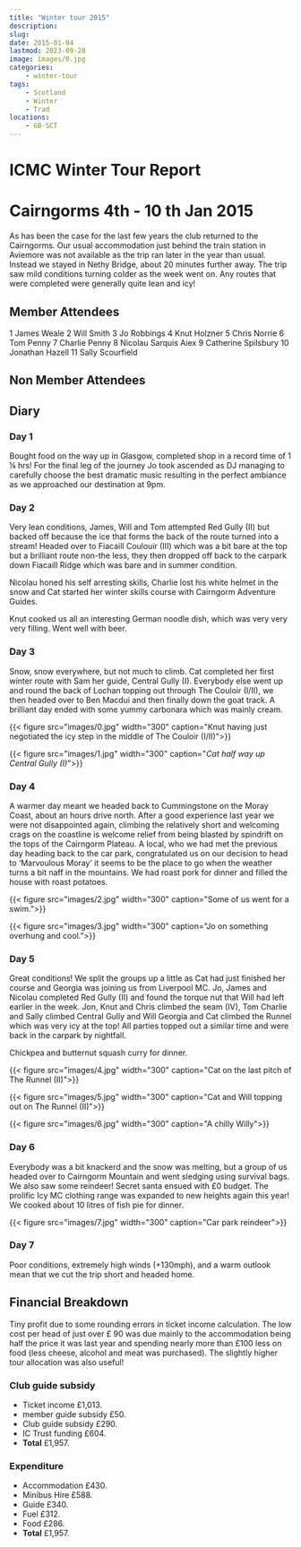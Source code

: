 ```yaml
---
title: "Winter tour 2015"
description: 
slug: 
date: 2015-01-04
lastmod: 2023-09-28
image: images/0.jpg
categories:
    - winter-tour
tags:
    - Scotland
    - Winter
    - Trad
locations:
    - GB-SCT
---
```


# ICMC Winter Tour Report

# Cairngorms 4th - 10 th Jan 2015

As has been the case for the last few years the club returned to the Cairngorms. Our usual
accommodation just behind the train station in Aviemore was not available as the trip ran later in the year
than usual. Instead we stayed in Nethy Bridge, about 20 minutes further away. The trip saw mild conditions
turning colder as the week went on. Any routes that were completed were generally quite lean and icy!

## Member Attendees

1 James Weale
2 Will Smith
3 Jo Robbings
4 Knut Holzner
5 Chris Norrie
6 Tom Penny
7 Charlie Penny
8 Nicolau Sarquis Aiex
9 Catherine Spilsbury
10 Jonathan Hazell
11 Sally Scourfield

## Non Member Attendees

## Diary

### Day 1

Bought food on the way up in Glasgow, completed shop in a record time of 1 ¼ hrs! For the final leg
of the journey Jo took ascended as DJ managing to carefully choose the best dramatic music resulting in the
perfect ambiance as we approached our destination at 9pm.

### Day 2

Very lean conditions, James, Will and Tom attempted Red Gully (II) but backed off because the ice
that forms the back of the route turned into a stream! Headed over to Fiacaill Coulouir (III) which was a bit
bare at the top but a brilliant route non-the less, they then dropped off back to the carpark down Fiacaill
Ridge which was bare and in summer condition.

Nicolau honed his self arresting skills, Charlie lost his white helmet in the snow and Cat started her
winter skills course with Cairngorm Adventure Guides.

Knut cooked us all an interesting German noodle dish, which was very very very filling. Went well
with beer.


### Day 3

Snow, snow everywhere, but not much to climb. Cat completed her first winter route with Sam her
guide, Central Gully (I). Everybody else went up and round the back of Lochan topping out through The
Couloir (I/II), we then headed over to Ben Macdui and then finally down the goat track. A brilliant day ended
with some yummy carbonara which was mainly cream.


{{< figure src="images/0.jpg" width="300" caption="Knut having just negotiated the icy step in the middle of The Couloir (I/II)">}}


{{< figure src="images/1.jpg" width="300" caption="_Cat half way up Central Gully (I)_">}}


### Day 4

A warmer day meant we headed back to Cummingstone on the Moray Coast, about an hours drive
north. After a good experience last year we were not disappointed again, climbing the relatively short and
welcoming crags on the coastline is welcome relief from being blasted by spindrift on the tops of the
Cairngorm Plateau. A local, who we had met the previous day heading back to the car park, congratulated us
on our decision to head to ‘Marvoulous Moray’ it seems to be the place to go when the weather turns a bit
naff in the mountains. We had roast pork for dinner and filled the house with roast potatoes.

{{< figure src="images/2.jpg" width="300" caption="Some of us went for a swim.">}}

{{< figure src="images/3.jpg" width="300" caption="Jo on something overhung and cool.">}}


### Day 5

Great conditions! We split the groups up a little as Cat had just finished her course and Georgia was joining us from Liverpool MC. Jo, James and Nicolau completed Red Gully (II) and found the torque nut that Will had left earlier in the week. Jon, Knut and Chris climbed the seam (IV), Tom Charlie and Sally climbed Central Gully and Will Georgia and Cat climbed the Runnel which was very icy at the top! All parties topped out a similar time and were back in the carpark by nightfall.

Chickpea and butternut squash curry for dinner.

{{< figure src="images/4.jpg" width="300" caption="Cat on the last pitch of The Runnel (II)">}}

{{< figure src="images/5.jpg" width="300" caption="Cat and Will topping out on The Runnel (II)">}}

{{< figure src="images/6.jpg" width="300" caption="A chilly Willy">}}

### Day 6

Everybody was a bit knackerd and the snow was melting, but a group of us headed over to
Cairngorm Mountain and went sledging using survival bags. We also saw some reindeer! Secret santa
ensued with £0 budget. The prolific Icy MC clothing range was expanded to new heights again this year! We
cooked about 10 litres of fish pie for dinner.

{{< figure src="images/7.jpg" width="300" caption="Car park reindeer">}}

### Day 7

Poor conditions, extremely high winds (+130mph), and a warm outlook mean that we cut the trip
short and headed home.


## Financial Breakdown

Tiny profit due to some rounding errors in ticket income calculation. The low cost per head of just over £ 90
was due mainly to the accommodation being half the price it was last year and spending nearly more than
£100 less on food (less cheese, alcohol and meat was purchased). The slightly higher tour allocation was also
useful!


### Club guide subsidy
- Ticket income £1,013.
- member guide subsidy £50.
- Club guide subsidy £290.
- IC Trust funding £604.
- **Total** £1,957.

### Expenditure
- Accommodation £430.
- Minibus Hire £588.
- Guide £340.
- Fuel £312.
- Food £286.
- **Total** £1,957.



